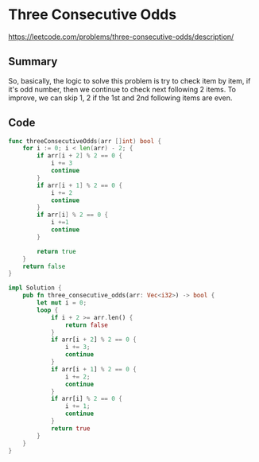 # Three Consecutive Odds

https://leetcode.com/problems/three-consecutive-odds/description/

## Summary

So, basically, the logic to solve this problem is try to check item by item, if it's odd number, then we continue to check next following 2 items.
To improve, we can skip 1, 2 if the 1st and 2nd following items are even.

## Code

```go
func threeConsecutiveOdds(arr []int) bool {
    for i := 0; i < len(arr) - 2; {
        if arr[i + 2] % 2 == 0 {
            i += 3
            continue
        }
        if arr[i + 1] % 2 == 0 {
            i += 2
            continue
        }
        if arr[i] % 2 == 0 {
            i +=1
            continue
        }

        return true
    }
    return false
}
```

```rust
impl Solution {
    pub fn three_consecutive_odds(arr: Vec<i32>) -> bool {
        let mut i = 0;
        loop {
            if i + 2 >= arr.len() {
                return false
            }
            if arr[i + 2] % 2 == 0 {
                i += 3;
                continue
            }
            if arr[i + 1] % 2 == 0 {
                i += 2;
                continue
            }
            if arr[i] % 2 == 0 {
                i += 1;
                continue
            }
            return true
        }
    }
}
```
